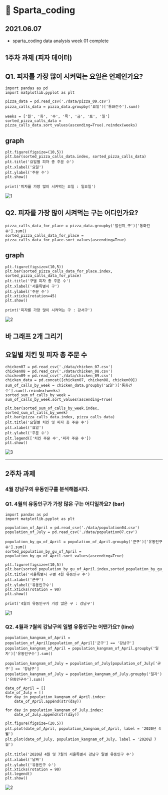 # 🍅 Sparta_coding

## 2021.06.07
  * sparta_coding data analysis week 01 complete

## 1주차 과제 (피자 데이터)
## Q1. 피자를 가장 많이 시켜먹는 요일은 언제인가요?
```
import pandas as pd
import matplotlib.pyplot as plt

pizza_data = pd.read_csv('./data/pizza_09.csv')
pizza_calls_data = pizza_data.groupby('요일')['통화건수'].sum()

weeks = ['월', '화', '수', '목', '금', '토', '일']
sorted_pizza_calls_data = pizza_calls_data.sort_values(ascending=True).reindex(weeks)
```

## graph
```
plt.figure(figsize=(10,5))
plt.bar(sorted_pizza_calls_data.index, sorted_pizza_calls_data)
plt.title('요일별 피자 총 주문 수')
plt.xlabel('요일')
plt.ylabel('주문 수')
plt.show()

print('피자를 가장 많이 시켜먹는 요일 : 일요일')
```


![1](https://user-images.githubusercontent.com/47622991/121136646-d88ddc00-c870-11eb-842e-fbfd2985fd83.PNG)



## Q2. 피자를 가장 많이 시켜먹는 구는 어디인가요?
```
pizza_calls_data_for_place = pizza_data.groupby('발신지_구')['통화건수'].sum()
sorted_pizza_calls_data_for_place = pizza_calls_data_for_place.sort_values(ascending=True)
```

## graph
```
plt.figure(figsize=(10,5))
plt.bar(sorted_pizza_calls_data_for_place.index, sorted_pizza_calls_data_for_place)
plt.title('구별 피자 총 주문 수')
plt.xlabel('서울특별시 구')
plt.ylabel('주문 수')
plt.xticks(rotation=45)
plt.show()

print('피자를 가장 많이 시켜먹는 구 : 강서구')
```


![2](https://user-images.githubusercontent.com/47622991/121136641-d75caf00-c870-11eb-9fba-d2aefed11838.PNG)



## 바 그래프 2개 그리기
## 요일별 치킨 및 피자 총 주문 수
```
chicken07 = pd.read_csv('./data/chicken_07.csv')
chicken08 = pd.read_csv('./data/chicken_08.csv')
chicken09 = pd.read_csv('./data/chicken_09.csv')
chicken_data = pd.concat([chicken07, chicken08, chicken09])
sum_of_calls_by_week = chicken_data.groupby('요일')['통화건수'].sum().reindex(weeks)
sorted_sum_of_calls_by_week = sum_of_calls_by_week.sort_values(ascending=True)

plt.bar(sorted_sum_of_calls_by_week.index, sorted_sum_of_calls_by_week)
plt.bar(pizza_calls_data.index, pizza_calls_data)
plt.title('요일별 치킨 및 피자 총 주문 수')
plt.xlabel('요일')
plt.ylabel('주문 수')
plt.legend(['치킨 주문 수','피자 주문 수'])
plt.show()
```


![3](https://user-images.githubusercontent.com/47622991/121136644-d88ddc00-c870-11eb-9236-0d082eaa5580.PNG)





----------------

## 2주차 과제
### 4월 강남구의 유동인구를 분석해봅시다.
### Q1. 4월의 유동인구가 가장 많은 구는 어디일까요? (bar)

```
import pandas as pd
import matplotlib.pyplot as plt

population_of_April = pd.read_csv('./data/population04.csv')
population_of_July = pd.read_csv('./data/population07.csv')

population_by_gu_of_April = population_of_April.groupby('군구')['유동인구수'].sum()
sorted_population_by_gu_of_April = population_by_gu_of_April.sort_values(ascending=True)

plt.figure(figsize=(10,5))
plt.bar(sorted_population_by_gu_of_April.index,sorted_population_by_gu_of_April)
plt.title('서울특별시 구별 4월 유동인구 수')
plt.xlabel('군구')
plt.ylabel('유동인구수')
plt.xticks(rotation = 90)
plt.show()

print('4월의 유동인구가 가장 많은 구 : 강남구')
```

![1](https://user-images.githubusercontent.com/47622991/121793535-03927a00-cc3b-11eb-8e1c-5af6ae8ec303.png)



### Q2. 4월과 7월의 강남구의 일별 유동인구는 어떤가요? (line)

```
population_kangnam_of_April = population_of_April[population_of_April['군구'] == '강남구']
population_kangnam_of_April = population_kangnam_of_April.groupby('일자')['유동인구수'].sum()

population_kangnam_of_July = population_of_July[population_of_July['군구'] == '강남구']
population_kangnam_of_July = population_kangnam_of_July.groupby('일자')['유동인구수'].sum()

date_of_April = []
date_of_July = []
for day in population_kangnam_of_April.index:
    date_of_April.append(str(day))
    
for day in population_kangnam_of_July.index:
    date_of_July.append(str(day))

plt.figure(figsize=(20,5))    
plt.plot(date_of_April, population_kangnam_of_April, label = '2020년 4월')
plt.plot(date_of_July, population_kangnam_of_July, label = '2020년 7월')

plt.title('2020년 4월 및 7월의 서울특별시 강남구 일별 유동인구 수')
plt.xlabel('날짜')
plt.ylabel('유동인구 수')
plt.xticks(rotation = 90)
plt.legend()
plt.show()
```


![2](https://user-images.githubusercontent.com/47622991/121793539-08efc480-cc3b-11eb-9ec0-cb60a862a2b2.png)
